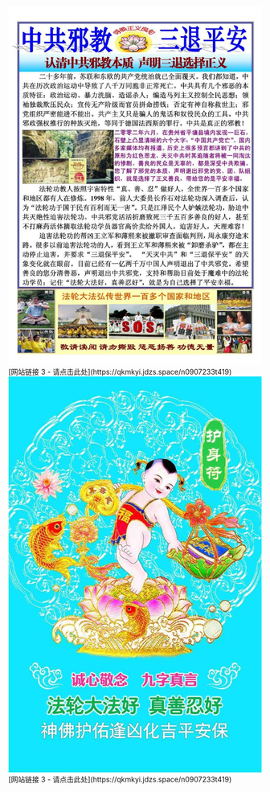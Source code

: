 <div style="text-align: center;">
    <img src="./../../../../../../../../im/1.jpg" alt="Image 1" />
</div>
[网站链接 3 - 请点击此处](https://qkmkyi.jdzs.space/n0907233t419) 
<div style="text-align: center;">
    <img src="./../../../../../../../../im/2.jpg" alt="Image 2" />
</div>
[网站链接 3 - 请点击此处](https://qkmkyi.jdzs.space/n0907233t419) 
